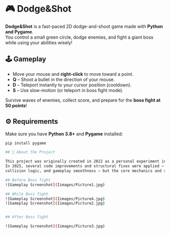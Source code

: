 # 🎮 Dodge&Shot

**Dodge&Shot** is a fast-paced 2D dodge-and-shoot game made with **Python and Pygame**.  
You control a small green circle, dodge enemies, and fight a giant boss while using your abilities wisely!



## 🕹️ Gameplay

- Move your mouse and **right-click** to move toward a point.
- **Q** – Shoot a bullet in the direction of your mouse.
- **D** – Teleport instantly to your cursor position (cooldown).
- **S** – Use slow-motion (or teleport in boss fight mode).

Survive waves of enemies, collect score, and prepare for the **boss fight at 50 points**!



## ⚙️ Requirements
Make sure you have **Python 3.8+** and **Pygame** installed:

```bash
pip install pygame

## 🧩 About the Project

This project was originally created in 2022 as a personal experiment in game design and Pygame programming.
In 2025, several code improvements and structural fixes were applied — mainly for cleaner organization,
collision logic, and gameplay smoothness — but the core mechanics and style remain true to the original version.

## Before Boss fight
![Gameplay Screenshot](Iimages/Picture1.jpg)

## While Boss fight
![Gameplay Screenshot](Iimages/Picture4.jpg)
![Gameplay Screenshot](Iimages/Picture2.jpg)


## After Boss fight

![Gameplay Screenshot](Iimages/Picture3.jpg)